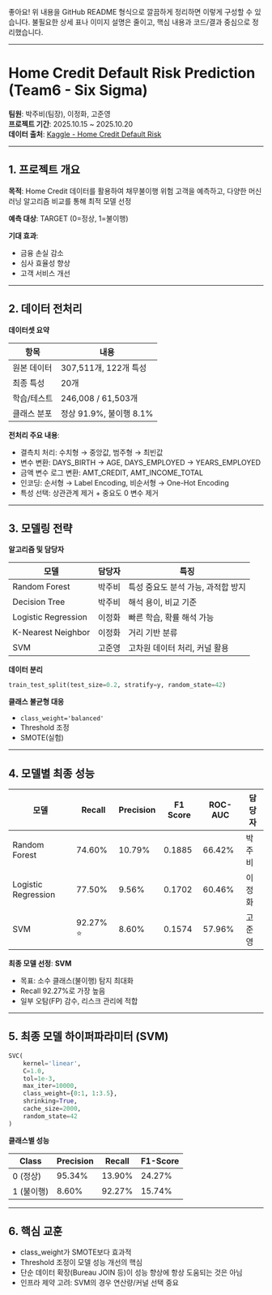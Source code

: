 좋아요! 위 내용을 GitHub README 형식으로 깔끔하게 정리하면 이렇게 구성할 수 있습니다. 불필요한 상세 표나 이미지 설명은 줄이고, 핵심 내용과 코드/결과 중심으로 정리했습니다.

---

# Home Credit Default Risk Prediction (Team6 - Six Sigma)

**팀원**: 박주비(팀장), 이정화, 고준영  
**프로젝트 기간**: 2025.10.15 ~ 2025.10.20  
**데이터 출처**: [Kaggle - Home Credit Default Risk](https://www.kaggle.com/competitions/home-credit-default-risk)  

---

## 1. 프로젝트 개요

**목적**: Home Credit 데이터를 활용하여 채무불이행 위험 고객을 예측하고, 다양한 머신러닝 알고리즘 비교를 통해 최적 모델 선정

**예측 대상**: TARGET (0=정상, 1=불이행)

**기대 효과**:

* 금융 손실 감소
* 심사 효율성 향상
* 고객 서비스 개선

---

## 2. 데이터 전처리

**데이터셋 요약**

| 항목     | 내용                 |
| ------ | ------------------ |
| 원본 데이터 | 307,511개, 122개 특성  |
| 최종 특성  | 20개                |
| 학습/테스트 | 246,008 / 61,503개  |
| 클래스 분포 | 정상 91.9%, 불이행 8.1% |

**전처리 주요 내용**:

* 결측치 처리: 수치형 → 중앙값, 범주형 → 최빈값
* 변수 변환: DAYS_BIRTH → AGE, DAYS_EMPLOYED → YEARS_EMPLOYED
* 금액 변수 로그 변환: AMT_CREDIT, AMT_INCOME_TOTAL
* 인코딩: 순서형 → Label Encoding, 비순서형 → One-Hot Encoding
* 특성 선택: 상관관계 제거 + 중요도 0 변수 제거

---

## 3. 모델링 전략

**알고리즘 및 담당자**

| 모델                  | 담당자 | 특징                   |
| ------------------- | --- | -------------------- |
| Random Forest       | 박주비 | 특성 중요도 분석 가능, 과적합 방지 |
| Decision Tree       | 박주비 | 해석 용이, 비교 기준         |
| Logistic Regression | 이정화 | 빠른 학습, 확률 해석 가능      |
| K-Nearest Neighbor  | 이정화 | 거리 기반 분류             |
| SVM                 | 고준영 | 고차원 데이터 처리, 커널 활용    |

**데이터 분리**

```python
train_test_split(test_size=0.2, stratify=y, random_state=42)
```

**클래스 불균형 대응**

* `class_weight='balanced'`
* Threshold 조정
* SMOTE(실험)

---

## 4. 모델별 최종 성능

| 모델                  | Recall   | Precision | F1 Score | ROC-AUC | 담당자 |
| ------------------- | -------- | --------- | -------- | ------- | --- |
| Random Forest       | 74.60%   | 10.79%    | 0.1885   | 66.42%  | 박주비 |
| Logistic Regression | 77.50%   | 9.56%     | 0.1702   | 60.46%  | 이정화 |
| SVM                 | 92.27% ⭐ | 8.60%     | 0.1574   | 57.96%  | 고준영 |

**최종 모델 선정**: **SVM**

* 목표: 소수 클래스(불이행) 탐지 최대화
* Recall 92.27%로 가장 높음
* 일부 오탐(FP) 감수, 리스크 관리에 적합

---

## 5. 최종 모델 하이퍼파라미터 (SVM)

```python
SVC(
    kernel='linear',
    C=1.0,
    tol=1e-3,
    max_iter=10000,
    class_weight={0:1, 1:3.5},
    shrinking=True,
    cache_size=2000,
    random_state=42
)
```

**클래스별 성능**

| Class   | Precision | Recall | F1-Score |
| ------- | --------- | ------ | -------- |
| 0 (정상)  | 95.34%    | 13.90% | 24.27%   |
| 1 (불이행) | 8.60%     | 92.27% | 15.74%   |

---

## 6. 핵심 교훈

* class_weight가 SMOTE보다 효과적
* Threshold 조정이 모델 성능 개선의 핵심
* 단순 데이터 확장(Bureau JOIN 등)이 성능 향상에 항상 도움되는 것은 아님
* 인프라 제약 고려: SVM의 경우 연산량/커널 선택 중요
